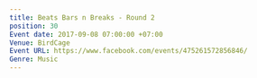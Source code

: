 ```yaml
---
title: Beats Bars n Breaks - Round 2
position: 30
Event date: 2017-09-08 07:00:00 +07:00
Venue: BirdCage
Event URL: https://www.facebook.com/events/475261572856846/
Genre: Music
---
```


